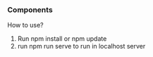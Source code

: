 <h3>Components</h3>

How to use?

1. Run npm install or npm update 
2. run npm run serve to run in localhost server
